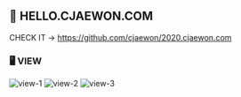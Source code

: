 ## 👋 HELLO.CJAEWON.COM
CHECK IT -> https://github.com/cjaewon/2020.cjaewon.com
### 🖥️ VIEW
![view-1](https://github.com/cjaewon/hello.cjaewon/blob/master/media/view1.png?raw=true)
![view-2](https://github.com/cjaewon/hello.cjaewon/blob/master/media/view2.png?raw=true)
![view-3](https://github.com/cjaewon/hello.cjaewon/blob/master/media/view3.png?raw=true)
